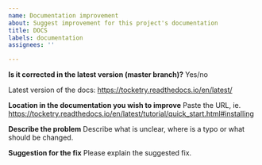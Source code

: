 ```yaml
---
name: Documentation improvement
about: Suggest improvement for this project's documentation
title: DOCS
labels: documentation
assignees: ''

---
```


**Is it corrected in the latest version (master branch)?**
Yes/no

Latest version of the docs: https://tocketry.readthedocs.io/en/latest/

**Location in the documentation you wish to improve**
Paste the URL, ie. https://tocketry.readthedocs.io/en/latest/tutorial/quick_start.html#installing

**Describe the problem**
Describe what is unclear, where is a typo or what should be changed.

**Suggestion for the fix**
Please explain the suggested fix.
